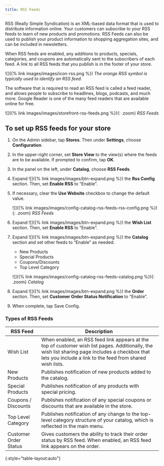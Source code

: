```yaml
---
title: RSS Feeds
---
```


RSS (Really Simple Syndication) is an XML-based data format that is used to distribute information online. Your customers can subscribe to your RSS feeds to learn of new products and promotions. RSS Feeds can also be used to publish your product information to shopping aggregation sites, and can be included in newsletters.

When RSS feeds are enabled, any additions to products, specials, categories, and coupons are automatically sent to the subscribers of each feed. A link to all RSS feeds that you publish is in the footer of your store.

![]({% link images/images/icon-rss.png %})
*The orange RSS symbol is typically used to identify an RSS feed.*

The software that is required to read an RSS feed is called a feed reader, and allows people to subscribe to headlines, blogs, podcasts, and much more. Google Reader is one of the many feed readers that are available online for free.

![]({% link images/images/storefront-rss-feeds.png %}){: .zoom}
*RSS Feeds*

## To set up RSS feeds for your store

1. On the Admin sidebar, tap **Stores**. Then under **Settings**, choose **Configuration**.

1. In the upper-right corner, set **Store View** to the view(s) where the feeds are to be available. If prompted to confirm, tap **OK**.

1. In the panel on the left, under **Catalog**, choose **RSS Feeds**.

1. Expand ![]({% link images/images/btn-expand.png %}) the **Rss Config** section. Then, set **Enable RSS** to “Enable”.

1. If necessary, clear the **Use Website** checkbox to change the default value.

    ![]({% link images/images/config-catalog-rss-feeds-rss-config.png %}){: .zoom}
    *RSS Feeds*

1. Expand ![]({% link images/images/btn-expand.png %}) the **Wish List** section. Then, set **Enable RSS** to “Enable”.

1. Expand ![]({% link images/images/btn-expand.png %}) the **Catalog** section and set other feeds to “Enable” as needed.

    * New Products
    * Special Products
    * Coupons/Discounts
    * Top Level Category

    ![]({% link images/images/config-catalog-rss-feeds-catalog.png %}){: .zoom}
    *Catalog*

1. Expand ![]({% link images/images/btn-expand.png %}) the **Order** section. Then, set **Customer Order Status Notification** to “Enable”.

1. When complete, tap <span class="btn">Save Config</span>.

### Types of RSS Feeds

|RSS Feed|Description|
|--- |--- |
|Wish List|When enabled, an RSS feed link appears at the top of customer wish list pages. Additionally, the wish list sharing page includes a checkbox that lets you include a link to the feed from shared wish lists.|
|New Products|Publishes notification of new products added to the catalog.|
|Special Products|Publishes notification of any products with special pricing.|
|Coupons / Discounts|Publishes notification of any special coupons or discounts that are available in the store.|
|Top Level Category|Publishes notification of any change to the top-level category structure of your catalog, which is reflected in the main menu.|
|Customer Order Status|Gives customers the ability to track their order status by RSS feed. When enabled, an RSS feed link appears on the order.|
{:style="table-layout:auto"}